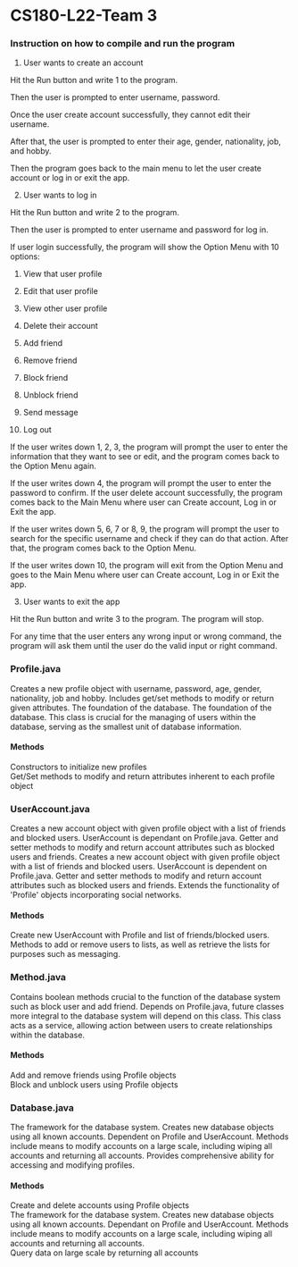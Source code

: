# CS180-L22-Team 3

### Instruction on how to compile and run the program
1. User wants to create an account

Hit the Run button and write 1 to the program.

Then the user is prompted to enter username, password.

Once the user create account successfully, they cannot edit their username.

After that, the user is prompted to enter their age, gender, nationality, job, and hobby.

Then the program goes back to the main menu to let the user create account or log in or exit the app.

2. User wants to log in

Hit the Run button and write 2 to the program.

Then the user is prompted to enter username and password for log in. 

If user login successfully, the program will show the Option Menu with 10 options:

1. View that user profile
  
2. Edit that user profile

3. View other user profile

4. Delete their account

5. Add friend

6. Remove friend

7. Block friend

8. Unblock friend

9. Send message

10. Log out

If the user writes down 1, 2, 3, the program will prompt the user to enter the information that they want to see or edit, and the program comes back to the Option Menu again.

If the user writes down 4, the program will prompt the user to enter the password to confirm. If the user delete account successfully, the program comes back to the Main Menu where user can Create account, Log in or Exit the app.

If the user writes down 5, 6, 7 or 8, 9, the program will prompt the user to search for the specific username and check if they can do that action. After that, the program comes back to the Option Menu.

If the user writes down 10, the program will exit from the Option Menu and goes to the Main Menu where user can Create account, Log in or Exit the app.


3. User wants to exit the app

Hit the Run button and write 3 to the program. The program will stop.

For any time that the user enters any wrong input or wrong command, the program will ask them until the user do the valid input or right command.

### Profile.java <br/>
Creates a new profile object with username, password, age, gender, nationality, job and hobby. Includes get/set methods to modify or return given attributes.
The foundation of the database.
The foundation of the database. This class is crucial for the managing of users within the database, serving as the smallest unit of database information.
#### Methods
Constructors to initialize new profiles
<br/>
Get/Set methods to modify and return attributes inherent to 
each profile object
<br/>

### UserAccount.java <br/>
Creates a new account object with given profile object with a list of friends and blocked users. UserAccount is dependant on Profile.java. Getter and setter methods to modify and return account attributes such as blocked users and friends.
Creates a new account object with given profile object with a list of friends and blocked users. UserAccount is dependent on Profile.java. 
Getter and setter methods to modify and return account attributes such as blocked users and friends.
Extends the functionality of 'Profile' objects incorporating social networks.
<br/>
#### Methods 
Create new UserAccount with Profile and list of friends/blocked users. 
<br/>
Methods to add or remove users to lists, as well as retrieve the lists for purposes such as messaging.
<br/>
### Method.java <br/>
Contains boolean methods crucial to the function of the database system such as block user and add friend. Depends on Profile.java, future classes more integral to the database system will depend on this class.
This class acts as a service, allowing action between users to create relationships within the database.
#### Methods
Add and remove friends using Profile objects
<br/>
Block and unblock users using Profile objects
### Database.java <br/>

The framework for the database system. Creates new database objects using all known accounts. Dependent on Profile and UserAccount. 
Methods include means to modify accounts on a large scale, including wiping all accounts and returning all accounts. Provides comprehensive ability for accessing and modifying profiles.
#### Methods
Create and delete accounts using Profile objects
<br/>
The framework for the database system. Creates new database objects using all known accounts. Dependant on Profile and UserAccount. Methods include means to modify accounts on a large scale, including wiping all accounts and returning all accounts.
<br/>
Query data on large scale by returning all accounts
